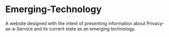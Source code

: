 # Emerging-Technology
A website designed with the intent of presenting information about Privacy-as-a-Service and its current state as an emerging technology.

